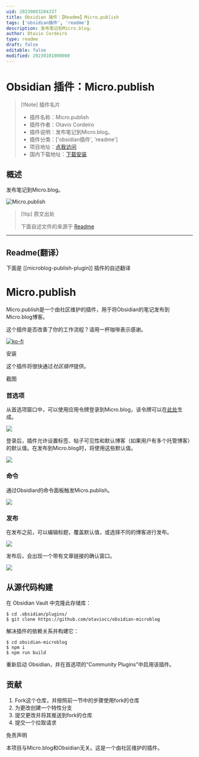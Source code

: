 ```yaml
---
uid: 20230803204337
title: Obsidian 插件：【Readme】Micro.publish
tags: ['obsidian插件', 'readme']
description: 发布笔记到Micro.blog。
author: Otavio Cordeiro
type: readme
draft: false
editable: false
modified: 20230101000000
---
```


# Obsidian 插件：Micro.publish

> [!Note] 插件名片
> - 插件名称：Micro.publish
> - 插件作者：Otavio Cordeiro
> - 插件说明：发布笔记到Micro.blog。
> - 插件分类：['obsidian插件', 'readme']
> - 项目地址：[点我访问](https://github.com/otaviocc/obsidian-microblog)
> - 国内下载地址：[下载安装](https://pkmer.cn/products/plugin/pluginMarket/?microblog-publish-plugin)

## 概述

发布笔记到Micro.blog。

![Micro.publish](https://cdn.pkmer.cn/covers/microblog-publish-plugin.png!pkmer)

> [!tip] 原文出处
> 
>下面自述文件的来源于 [Readme](https://ghproxy.net/https://raw.githubusercontent.com/otaviocc/obsidian-microblog/main/README.md)
> 

---

## Readme(翻译）

下面是 [[microblog-publish-plugin]] 插件的自述翻译


# Micro.publish

Micro.publish是一个由社区维护的插件，用于将Obsidian的笔记发布到Micro.blog博客。

这个插件是否改善了你的工作流程？请用一杯咖啡表示感谢。

[![ko-fi](https://ko-fi.com/img/githubbutton_sm.svg)](https://ko-fi.com/Z8Z0C9KPT)

安装

这个插件将很快通过*社区插件*提供。

截图

### 首选项

从首选项窗口中，可以使用应用令牌登录到Micro.blog，该令牌可以在[此处](https://micro.blog/account/apps)生成。

![](images/01-preferences.png)

登录后，插件允许设置标签、帖子可见性和默认博客（如果用户有多个托管博客）的默认值。在发布到Micro.blog时，将使用这些默认值。

![](images/02-preferences.png)

### 命令

通过Obsidian的命令面板触发Micro.publish。

![](images/03-command.png)

### 发布

在发布之前，可以编辑标题，覆盖默认值，或选择不同的博客进行发布。

![](images/04-review.png)

发布后，会出现一个带有文章链接的确认窗口。

![](images/05-confirmation.png)

## 从源代码构建

在 Obsidian Vault 中克隆此存储库：

```
$ cd .obsidian/plugins/
$ git clone https://github.com/otaviocc/obsidian-microblog
```

解决插件的依赖关系并构建它：

```
$ cd obsidian-microblog
$ npm i
$ npm run build
```

重新启动 Obsidian，并在首选项的“Community Plugins”中启用该插件。

## 贡献

1. Fork这个仓库，并按照前一节中的步骤使用fork的仓库
2. 为更改创建一个特性分支
3. 提交更改并将其推送到fork的仓库
4. 提交一个拉取请求

免责声明

本项目与Micro.blog和Obsidian无关。这是一个由社区维护的插件。



